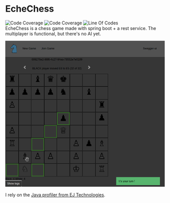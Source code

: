 # EcheChess
![Code Coverage](https://sonarcloud.io/api/project_badges/measure?project=ca.watier.echechess:echechess&metric=security_rating)
![Code Coverage](https://sonarcloud.io/api/project_badges/measure?project=ca.watier.echechess:echechess&metric=reliability_rating)
![Line Of Codes](https://sonarcloud.io/api/project_badges/measure?project=ca.watier.echechess:echechess&metric=ncloc)
<br>
EcheChess is a chess game made with spring boot + a rest service. The multiplayer is functional, but there's no AI yet.

![game preview](readme-img/preview.png)

I rely on the
<a href='http://www.ej-technologies.com/products/jprofiler/overview.html'>Java profiler from EJ Technologies</a>.<br>